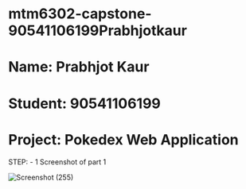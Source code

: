# mtm6302-capstone-90541106199Prabhjotkaur
# Name: Prabhjot Kaur
# Student: 90541106199
# Project: Pokedex Web Application

STEP: - 1 Screenshot of part 1

![Screenshot (255)](https://github.com/90541106199Prabhjotkaur/mtm6302-capstone-90541106199Prabhjotkaur/assets/133902578/60bc10af-d842-49a7-823b-22fd1cd5ca19)


